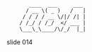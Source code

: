            ____  ___     ___
          / __ \( _ )   /   |
         / / / / __ \/|/ /| |
        / /_/ / /_/  </ ___ |
        \___\_\____/\/_/  |_|

















































































slide 014

